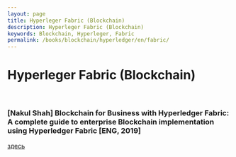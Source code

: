 ```yaml
---
layout: page
title: Hyperleger Fabric (Blockchain)
description: Hyperleger Fabric (Blockchain)
keywords: Blockchain, Hyperleger, Fabric
permalink: /books/blockchain/hyperledger/en/fabric/
---
```


# Hyperleger Fabric (Blockchain)

<!--

<br/>

### [Packt] Hyperledger Cookbook [ENG, 2019]

-->

<br/>

### [Nakul Shah] Blockchain for Business with Hyperledger Fabric: A complete guide to enterprise Blockchain implementation using Hyperledger Fabric [ENG, 2019]

<a href="/books/blockchain/hyperledger/en/fabric/blockchain-for-business-with-hyperledger-fabric/">здесь</a>
